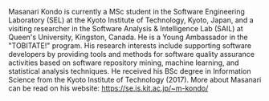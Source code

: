 
Masanari Kondo is currently a MSc student in the Software Engineering
Laboratory (SEL) at the Kyoto Institute of Technology, Kyoto, Japan, and a
visiting researcher in the Software Analysis & Intelligence Lab (SAIL) at
Queen's University, Kingston, Canada. He is a Young Ambassador in the
"TOBITATE!" program. His research interests include supporting software
developers by providing tools and methods for software quality assurance
activities based on software repository mining, machine learning, and
statistical analysis techniques. He received his BSc degree in Information
Science from the Kyoto Institute of Technology (2017). More about Masanari can
be read on his website: https://se.is.kit.ac.jp/~m-kondo/

